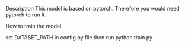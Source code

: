 
Description
This model is based on pytorch. Therefore you would need pytorch to run it.


How to train the model

set DATASET_PATH in config.py file
then run python train.py